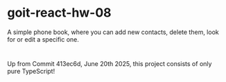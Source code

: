 # goit-react-hw-08

A simple phone book, where you can add new contacts, delete them, look for or
edit a specific one.

#

Up from Commit 413ec6d, June 20th 2025, this project consists of only pure
TypeScript!
